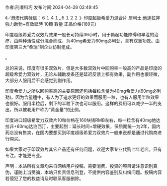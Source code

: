 <p>作者:刑凑科巧 发布时间:2024-04-28 02:49:45</p>
<p>《✅港澳代购薇信：６１４１_６１２２ 》印度超級希愛力混合片 犀利士,他達拉非 強力助勃+有效延時 10顆 數量 正品价格(189元) </p>
									<p>印度超级希爱力双效片效果一般长可持续36小时，用于勃起功能障碍和早泄的治疗，由两种活性成分混合而成，为40mg希爱力60mg必利劲，具有双重功效。由印度第三大“桑瑞”制企业仿制组成。</p><p>。</p><p>总的来说，印度有很多双效片，但是大多数双效片中回购率一般高的产品是印度的超级希爱力双效片，无论从辅助发条还是延迟反馈上都有效果，副作用也很轻微，大部分人服用后不会感觉到副作用。</p><p></p><p>印度希爱力之所以回购率高的主要原因还包括每粒含量为40mg希爱力(60mg必利劲)。因为含量适中，有人为了追求更好的效果而服用一粒，也有人服用半粒效果也很好。服用半粒后，剩下的半粒下次也可以服用。这样的费用可以减少一半的支出，所以被老用户称为“黄金量”的比例。</p><p>印度进口超级希爱力双效片10粒价格在160块钱RMB左右，每一粒含有40mg他达拉非+60mg达泊西汀，主要起到：延长时间+增硬效果，保质期统一为2年，国内葯店没有售卖，在国内要想买到印度超级希爱力双效片一般来说都是通过代购商进行购买。</p><p>如果大家对于印双效片其它产品还有任何问题，欢迎大家专业代购七年老店，只有专注，才能更专业。</p>				声明：本站所有文章均来自网络用户投稿，需要消费、投资的项目请注意识别真伪，谨防上当受骗，本站只负责信息刊登，不提供内容鉴别及纠纷问题。投稿内容若侵犯了您的权益请及时联系客服删除。				
